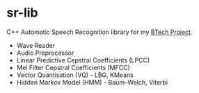 # sr-lib
C++ Automatic Speech Recognition library for my [BTech Project](https://github.com/theawless/BTech-Project). 

* Wave Reader
* Audio Preprocessor
* Linear Predictive Cepstral Coefficients (LPCC)
* Mel Filter Cepstral Coefficients (MFCC)
* Vector Quantisation (VQ) - LBG, KMeans
* Hidden Markov Model (HMM) - Baum–Welch, Viterbi
